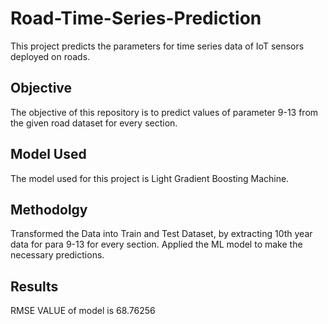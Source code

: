 # Road-Time-Series-Prediction
This project predicts the parameters for time series data of IoT sensors deployed on roads.

<h2>Objective</h2>
The objective of this repository is to predict values of parameter 9-13 from the given road dataset for every section.

<h2>Model Used</h2>
The model used for this project is Light Gradient Boosting Machine.

<h2>Methodolgy</h2>
Transformed the Data into Train and Test Dataset, by extracting 10th year data for para 9-13 for every section. Applied the ML model to make the necessary predictions.

<h2>Results</h2>
RMSE VALUE of model is 68.76256
